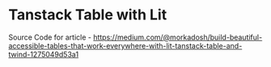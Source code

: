 # Tanstack Table with Lit

Source Code for article - https://medium.com/@morkadosh/build-beautiful-accessible-tables-that-work-everywhere-with-lit-tanstack-table-and-twind-1275049d53a1
